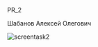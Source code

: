 PR_2

Шабанов Алексей Олегович



![screentask2](https://github.com/user-attachments/assets/eb6afd60-6e85-4d59-a0fa-9235cb4cc2ec)
